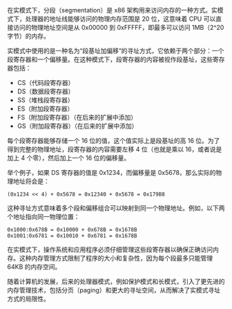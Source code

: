 在实模式下，分段（segmentation）是 x86 架构用来访问内存的一种方式。实模式下，处理器的地址线能够访问的物理内存范围是 20 位，这意味着 CPU 可以直接访问的物理地址空间是从 0x00000 到 0xFFFFF，即最多可以访问 1MB（2^20 字节）的内存。

实模式中使用的是一种名为“段基址加偏移”的寻址方式，它依赖于两个部分：一个段寄存器和一个偏移量。在这种模式下，段寄存器的内容被视作段基址，这些寄存器包括：

- CS（代码段寄存器）
- DS（数据段寄存器）
- SS（堆栈段寄存器）
- ES（附加段寄存器）
- FS（附加段寄存器）（在后来的扩展中添加）
- GS（附加段寄存器）（在后来的扩展中添加）

每个段寄存器能够存储一个 16 位的值，这个值实际上是段基址的高 16 位。为了得到完整的物理地址，段寄存器的内容需要左移 4 位（也就是乘以 16，或者说是加上 4 个零），然后加上一个 16 位的偏移量。

举个例子，如果 DS 寄存器的值是 0x1234，而偏移量是 0x5678，那么实际的物理地址将会是：

```
(0x1234 << 4) + 0x5678 = 0x12340 + 0x5678 = 0x179B8
```

这种寻址方式意味着多个段和偏移组合可以映射到同一个物理地址。例如，以下两个地址指向同一物理位置：

```
0x1000:0x678B = 0x10000 + 0x678B = 0x1678B
0x1001:0x6781 = 0x10010 + 0x6781 = 0x1678B
```

在实模式下，操作系统和应用程序必须仔细管理这些段寄存器以确保正确访问内存。这种内存管理方式限制了程序的大小和复杂性，因为每个段最多只能管理 64KB 的内存空间。

随着计算机的发展，后来的处理器模式，例如保护模式和长模式，引入了更先进的内存管理技术，包括分页（paging）和更大的寻址空间，从而解决了实模式寻址方式的局限性。